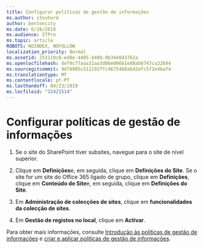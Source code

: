 ```yaml
---
title: Configurar políticas de gestão de informações
ms.author: stevhord
author: bentoncity
ms.date: 6/26/2018
ms.audience: ITPro
ms.topic: article
ROBOTS: NOINDEX, NOFOLLOW
localization_priority: Normal
ms.assetid: 253110c8-ed8e-4485-b40b-0b344843762a
ms.openlocfilehash: def9c77aaa31aa3d06e00661e80ab8747ca32844
ms.sourcegitcommit: 9d78905c512192ffc4675468abd2efc5f2e4baf4
ms.translationtype: MT
ms.contentlocale: pt-PT
ms.lasthandoff: 04/23/2019
ms.locfileid: "32421514"
---
```

# <a name="set-up-information-management-policies"></a>Configurar políticas de gestão de informações

1. Se o site do SharePoint tiver subsites, navegue para o site de nível superior.
    
2. Clique em **Definições**e, em seguida, clique em **Definições do Site**. Se o site for um site do Office 365 ligado de grupo, clique em **Definições**, clique em **Conteúdo de Site**e, em seguida, clique em **Definições do Site**.
    
3. Em **Administração de colecções de sites**, clique em **funcionalidades da colecção de sites**.
    
4. Em **Gestão de registos no local**, clique em **Activar**.
    
Para obter mais informações, consulte [Introdução às políticas de gestão de informações](https://go.microsoft.com/fwlink/?linkid=404239) e [criar e aplicar políticas de gestão de informações](https://go.microsoft.com/fwlink/?linkid=2003916).
  

